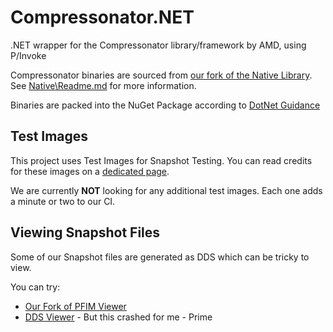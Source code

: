 ﻿# Compressonator.NET
.NET wrapper for the Compressonator library/framework by AMD, using P/Invoke

Compressonator binaries are sourced from [our fork of the Native Library](https://github.com/Yellow-Dog-Man/Compressonator). See [Native\Readme.md](Native\Readme.md) for more information.

Binaries are packed into the NuGet Package according to [DotNet Guidance](https://learn.microsoft.com/en-us/dotnet/standard/native-interop/native-library-loading)


## Test Images
This project uses Test Images for Snapshot Testing. You can read credits for these images on a [dedicated page](https://github.com/Yellow-Dog-Man/Compressonator.NET/tree/main/Compressonator.NET.Tests/Snapshot/Resources).

We are currently **NOT** looking for any additional test images. Each one adds a minute or two to our CI.

## Viewing Snapshot Files
Some of our Snapshot files are generated as DDS which can be tricky to view.

You can try:
- [Our Fork of PFIM Viewer](https://github.com/Yellow-Dog-Man/Pfim/tree/master/src/Pfim.Viewer) 
- [DDS Viewer](https://ddsviewer.com/) - But this crashed for me - Prime

